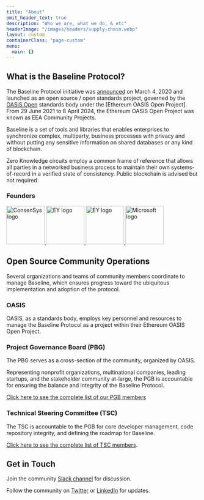 ```yaml
---
title: "About"
omit_header_text: true
description: "Who we are, what we do, & etc"
headerImage: "/images/headers/supply-chain.webp"
layout: custom
containerClass: "page-custom"
menu:
  main: {}
---
```


<div class="container">
<div class="row justify-content-center">
  <div class="col-md-16 col-lg-14 col-xl-12">
<div class="section">

<h2 class="mt-0"> What is the Baseline Protocol?</h2>

The Baseline Protocol initiative was [announced](https://consensys.net/blog/press-release/ey-and-consensys-announce-formation-of-baseline-protocol-initiative-to-make-ethereum-mainnet-safe-and-effective-for-enterprises/) on March 4, 2020 and launched as an open source / open standards project, governed by the [OASIS Open](https://oasis-open.org) standards body under the [Ethereum OASIS Open Project]. From 29 June 2021 to 8 April 2024, the Ethereum OASIS Open Project was known as EEA Community Projects.

Baseline is a set of tools and libraries that enables enterprises to synchronize complex, multiparty, business processes with privacy and without putting any sensitive information on shared databases or any kind of blockchain.

Zero Knowledge circuits employ a common frame of reference that allows all parties in a networked business process to maintain their own systems-of-record in a verified state of consistency. Public blockchain is advised but not required.

### Founders
<a href="https://consensys.net/" target="_blank" rel="noreferrer noopener" class="d-inline-block me-2 me-md-5">
  <img src="/images/sponsors/logo-consensys.png" alt="ConsenSys logo" width="100" class="lazyload blur-up">
</a>
<a href="https://www.ey.com/" target="_blank" rel="noreferrer noopener" class="d-inline-block me-2 me-md-5">
  <img src="/images/sponsors/logo-ey.svg" alt="EY logo" width="100" class="lazyload blur-up logo-light">
  <img src="/images/sponsors/logo-ey-white.svg" alt="EY logo" width="100" class="lazyload blur-up logo-dark">
</a>
<a href="https://www.microsoft.com/" target="_blank" rel="noreferrer noopener" class="d-inline-block">
  <img src="/images/sponsors/logo-microsoft.svg" alt="Microsoft logo" width="100" class="lazyload blur-up">
</a>
</div>
<div class="section py-0">
<h2 class="mt-0">Open Source Community Operations</h2>
Several organizations and teams of community members coordinate to manage Baseline, which ensures progress toward the ubiquitous implementation and adoption of the protocol.

<img data-src="/images/diagram.png" alt="" class="lazyload img-fluid">

<h3>OASIS</h3>
OASIS, as a standards body, employs key personnel and resources to manage the Baseline Protocol as a project within their Ethereum OASIS Open Project.

<h3>Project Governance Board (PBG)</h3>

The PBG serves as a cross-section of the community, organized by OASIS.

Representing nonprofit organizations, multinational companies, leading startups, and the stakeholder community at-large, the PGB is accountable for ensuring the balance and integrity of the Baseline Protocol.

[Click here to see the complete list of our PGB members](https://github.com/eea-oasis/managed-open-project/blob/main/PROJECT-GOVERNING-BOARD.md)

<h3>Technical Steering Committee (TSC)</h2>

The TSC is accountable to the PGB for core developer management, code repository integrity, and defining the roadmap for Baseline.

[Click here to see the complete list of TSC members](https://github.com/eea-oasis/baseline/blob/main/TECHNICAL-STEERING-COMMITTEE.md).
<h2>Get in Touch</h2>
<p>Join the community <a href="https://ethereum-baseline.slack.com/join/shared_invite/zt-d6emqeci-bjzBsXBqK4D7tBTZ40AEfQ#/shared-invite/email">Slack channel</a> for discussion.</p>
<p>Follow the community on <a href="https://twitter.com/baselineproto">Twitter</a> or <a href="https://www.linkedin.com/company/baseline-protocol/">LinkedIn</a> for updates.</p>
</div>
</div>
</div>
</div>
